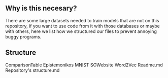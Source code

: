 ## Why is this necesary?

There are some large datasets needed to train models that are not on this repository, if you want to use code from it with those databases or maybe with others, here we list how we structured our files to prevent annoying buggy programs.

## Structure

ComparisonTable
Epistemonikos
MNIST
SOWebsite
Word2Vec
Readme.md
Repository's structure.md
